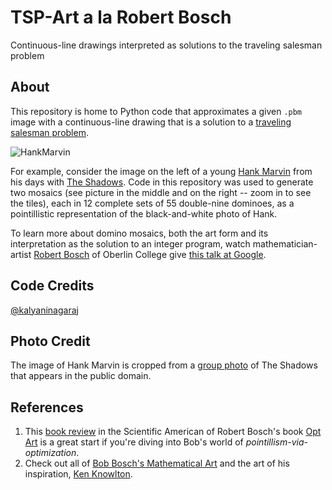 # TSP-Art a la Robert Bosch
Continuous-line drawings interpreted as solutions to the traveling salesman problem

## About
This repository is home to Python code that approximates a given `.pbm` image with a continuous-line drawing that is a solution to a [traveling salesman problem](https://en.wikipedia.org/wiki/Travelling_salesman_problem). 

![HankMarvin](https://github.com/kalyaninagaraj/TSP-Art/blob/IMAGES/HM2.jpg?raw=true)

For example, consider the image on the left of a young [Hank Marvin](https://en.wikipedia.org/wiki/Hank_Marvin) from his days with [The Shadows](https://en.wikipedia.org/wiki/The_Shadows). Code in this repository was used to generate two mosaics (see picture in the middle and on the right -- zoom in to see the tiles), each in 12 complete sets of 55 double-nine dominoes, as a pointillistic representation of the black-and-white photo of Hank. 

To learn more about domino mosaics, both the art form and its interpretation as the solution to an integer program, watch mathematician-artist [Robert Bosch](https://www.oberlin.edu/bob-bosch) of Oberlin College give [this talk at Google](https://www.youtube.com/watch?v=g3CiVrN-BnY). 

## Code Credits
[@kalyaninagaraj](https://github.com/kalyaninagaraj)

## Photo Credit
The image of Hank Marvin is cropped from a [group photo](https://commons.wikimedia.org/wiki/File:Cliff_Richard_aankomst_met_zijn_Shadows,_Bestanddeelnr_913-7397.jpg) of The Shadows that appears in the public domain. 

## References
1. This [book review](https://blogs.scientificamerican.com/roots-of-unity/the-mathematics-of-opt-art/) in the Scientific American of Robert Bosch's book [Opt Art](https://press.princeton.edu/books/hardcover/9780691164069/opt-art) is a great start if you're diving into Bob's world of _pointillism-via-optimization_. 
2. Check out all of [Bob Bosch's Mathematical Art](http://www.dominoartwork.com/) and the art of his inspiration, [Ken Knowlton](http://www.kenknowlton.com/). 